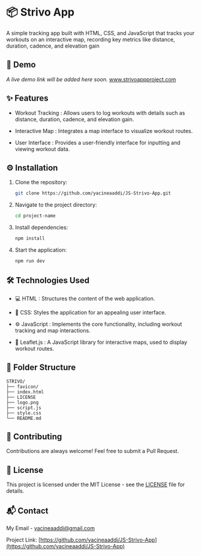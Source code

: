 # 📦 Strivo App

A simple tracking app built with HTML, CSS, and JavaScript that tracks your workouts on an interactive map, recording key metrics like distance, duration, cadence, and elevation gain

## 🔗 Demo

_A live demo link will be added here soon._
www.strivoappproject.com

## ✨ Features

- Workout Tracking : Allows users to log workouts with details such as distance, duration, cadence, and elevation gain.

- Interactive Map : Integrates a map interface to visualize workout routes.

- User Interface : Provides a user-friendly interface for inputting and viewing workout data.

## ⚙️ Installation

1. Clone the repository:

   ```bash
   git clone https://github.com/yacineaaddi/JS-Strivo-App.git
   ```

2. Navigate to the project directory:

   ```bash
   cd project-name
   ```

3. Install dependencies:

   ```bash
   npm install
   ```

4. Start the application:

   ```bash
   npm run dev
   ```

## 🛠️ Technologies Used

- 💻 HTML : Structures the content of the web application.

- 🎨 CSS: Styles the application for an appealing user interface.

- ⚙️ JavaScript : Implements the core functionality, including workout tracking and map interactions.

- 🌿 Leaflet.js : A JavaScript library for interactive maps, used to display workout routes.

## 📁 Folder Structure

```
STRIVO/
├── favicon/
├── index.html
├── LICENSE
├── logo.png
├── script.js
├── style.css
└── README.md
```

## 🤝 Contributing

Contributions are always welcome! Feel free to submit a Pull Request.

## 📄 License

This project is licensed under the MIT License - see the [LICENSE](LICENSE) file for details.

## 📬 Contact

My Email - [yacineaaddi@gmail.com](yacineaaddi@gmail.com)

Project Link: [https://github.com/yacineaaddi/JS-Strivo-App](https://github.com/yacineaaddi/JS-Strivo-App)
